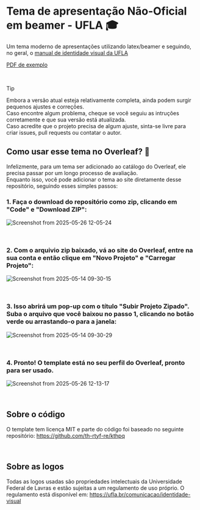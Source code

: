 # Tema de apresentação Não-Oficial em beamer - UFLA 🎓
Um tema moderno de apresentações utilizando latex/beamer e seguindo, no geral, o [manual de identidade visual da UFLA](https://ufla.br/comunicacao/identidade-visual)  

[PDF de exemplo](https://github.com/joaopaulo7/Beamer-Moderno-UFLA/blob/main/sample.pdf)

&nbsp;

> [!TIP]
> Embora a versão atual esteja relativamente completa, ainda podem surgir pequenos ajustes e correções.  
> Caso encontre algum problema, cheque se você seguiu as intruções corretamente e que sua versão está atualizada.  
> Caso acredite que o projeto precisa de algum ajuste, sinta-se livre para criar issues, pull requests ou contatar o autor.

## Como usar esse tema no Overleaf? 🍃

Infelizmente, para um tema ser adicionado ao catálogo do Overleaf, ele precisa passar por um longo processo de avaliação.  
Enquanto isso, você pode adicionar o tema ao site diretamente desse repositório, seguindo esses simples passos:


### 1. Faça o download do repositório como zip, clicando em "Code" e "Download ZIP":
   
![Screenshot from 2025-05-26 12-05-24](https://github.com/user-attachments/assets/b0da8443-ed96-462a-af7f-97a0a8a0fac9)

&nbsp;

### 2. Com o arquivio zip baixado, vá ao site do Overleaf, entre na sua conta e então clique em "Novo Projeto" e "Carregar Projeto":
   
![Screenshot from 2025-05-14 09-30-15](https://github.com/user-attachments/assets/f779fd40-3a35-47d3-86f1-422159b95fd5)

&nbsp;

### 3. Isso abrirá um pop-up com o título "Subir Projeto Zipado". Suba o arquivo que você baixou no passo 1, clicando no botão verde ou arrastando-o para a janela:
   
![Screenshot from 2025-05-14 09-30-29](https://github.com/user-attachments/assets/8ca4a058-561f-47d2-9b5a-6e6477920285)

&nbsp;

### 4. Pronto! O template está no seu perfil do Overleaf, pronto para ser usado.
   
![Screenshot from 2025-05-26 12-13-17](https://github.com/user-attachments/assets/93294c65-5e2f-4e57-a9f0-fce5f0677aea)

&nbsp;


## Sobre o código

O template tem licença MIT e parte do código foi baseado no seguinte repositório: https://github.com/th-rtyf-re/kthpq

&nbsp;

## Sobre as logos

Todas as logos usadas são propriedades intelectuais da Universidade Federal de Lavras e estão sujeitas a um regulamento de uso próprio.
O regulamento está disponível em: https://ufla.br/comunicacao/identidade-visual
